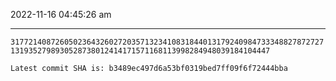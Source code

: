 2022-11-16 04:45:26 am

---

`31772140872605023643260272035713234108318440131792409847333488278727271319352798930528738012414171571168113998284948039184104447`

`Latest commit SHA is: b3489ec497d6a53bf0319bed7ff09f6f72444bba `

